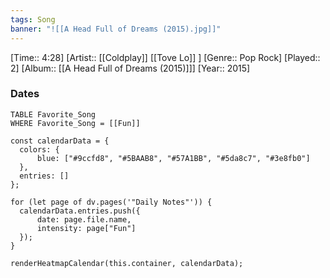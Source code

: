 ```yaml
---
tags: Song  
banner: "![[A Head Full of Dreams (2015).jpg]]"
---
```

[Time:: 4:28]
[Artist:: [[Coldplay]] [[Tove Lo]] ]
[Genre:: Pop Rock]
[Played:: 2]
[Album:: [[A Head Full of Dreams (2015)]]]
[Year:: 2015]
### Dates
````dataview
TABLE Favorite_Song
WHERE Favorite_Song = [[Fun]]
````
  ```dataviewjs
const calendarData = { 
	colors: { 
		blue: ["#9ccfd8", "#5BAAB8", "#57A1BB", "#5da8c7", "#3e8fb0"] 
	}, 
	entries: [] 
}; 

for (let page of dv.pages('"Daily Notes"')) { 
	calendarData.entries.push({ 
		date: page.file.name, 
		intensity: page["Fun"]
	}); 
} 

renderHeatmapCalendar(this.container, calendarData);
```
